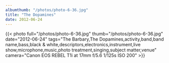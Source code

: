 ```yaml
---
albumthumb: "/photos/photo-6-36.jpg"
title: "The Dopamines"
date: 2012-06-24
---
```

{{< photo full="/photos/photo-6-36.jpg" thumb="/photos/photo-6-36.jpg" date="2012-06-24" tags="The Barbary,The Dopamines,activity,band,band name,bass,black & white,descriptors,electronics,instrument,live show,microphone,music,photo treatment,singing,subject matter,venue" camera="Canon EOS REBEL T1i at 17mm f/5.6 1/125s ISO 200" >}}
